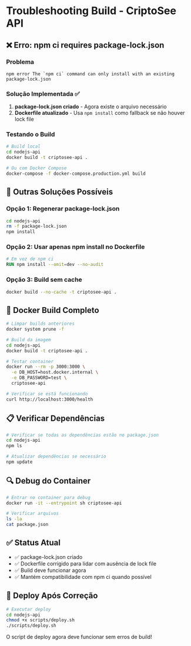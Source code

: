 # Troubleshooting Build - CriptoSee API

## ❌ Erro: npm ci requires package-lock.json

### Problema
```
npm error The `npm ci` command can only install with an existing package-lock.json
```

### Solução Implementada ✅

1. **package-lock.json criado** - Agora existe o arquivo necessário
2. **Dockerfile atualizado** - Usa `npm install` como fallback se não houver lock file

### Testando o Build

```bash
# Build local
cd nodejs-api
docker build -t criptosee-api .

# Ou com Docker Compose
docker-compose -f docker-compose.production.yml build
```

## 🔧 Outras Soluções Possíveis

### Opção 1: Regenerar package-lock.json

```bash
cd nodejs-api
rm -f package-lock.json
npm install
```

### Opção 2: Usar apenas npm install no Dockerfile

```dockerfile
# Em vez de npm ci
RUN npm install --omit=dev --no-audit
```

### Opção 3: Build sem cache

```bash
docker build --no-cache -t criptosee-api .
```

## 🐳 Docker Build Completo

```bash
# Limpar builds anteriores
docker system prune -f

# Build da imagem
cd nodejs-api
docker build -t criptosee-api .

# Testar container
docker run --rm -p 3000:3000 \
  -e DB_HOST=host.docker.internal \
  -e DB_PASSWORD=test \
  criptosee-api

# Verificar se está funcionando
curl http://localhost:3000/health
```

## 📋 Verificar Dependências

```bash
# Verificar se todas as dependências estão no package.json
cd nodejs-api
npm ls

# Atualizar dependências se necessário
npm update
```

## 🔍 Debug do Container

```bash
# Entrar no container para debug
docker run -it --entrypoint sh criptosee-api

# Verificar arquivos
ls -la
cat package.json
```

## ✅ Status Atual

- ✅ package-lock.json criado
- ✅ Dockerfile corrigido para lidar com ausência de lock file
- ✅ Build deve funcionar agora
- ✅ Mantém compatibilidade com npm ci quando possível

## 🚀 Deploy Após Correção

```bash
# Executar deploy
cd nodejs-api
chmod +x scripts/deploy.sh
./scripts/deploy.sh
```

O script de deploy agora deve funcionar sem erros de build!